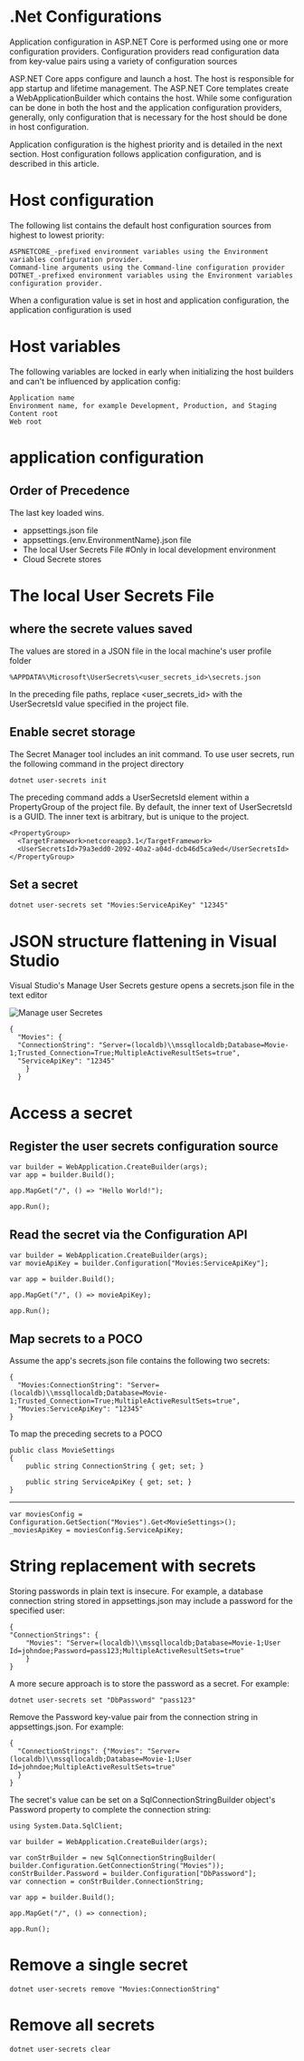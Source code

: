 .Net Configurations
===================

Application configuration in ASP.NET Core is performed using one or more configuration providers. Configuration providers read configuration data from key-value pairs using a variety of configuration sources

ASP.NET Core apps configure and launch a host. The host is responsible for app startup and lifetime management. The ASP.NET Core templates create a WebApplicationBuilder which contains the host. While some configuration can be done in both the host and the application configuration providers, generally, only configuration that is necessary for the host should be done in host configuration.

Application configuration is the highest priority and is detailed in the next section. Host configuration follows application configuration, and is described in this article.

Host configuration
==================

The following list contains the default host configuration sources from highest to lowest priority:

    ASPNETCORE_-prefixed environment variables using the Environment variables configuration provider.
    Command-line arguments using the Command-line configuration provider
    DOTNET_-prefixed environment variables using the Environment variables configuration provider.

When a configuration value is set in host and application configuration, the application configuration is used

Host variables
==============

The following variables are locked in early when initializing the host builders and can't be influenced by application config:

    Application name
    Environment name, for example Development, Production, and Staging
    Content root
    Web root

application configuration
=========================

Order of Precedence
-------------------

The last key loaded wins.


- appsettings.json file
- appsettings.{env.EnvironmentName}.json file
- The local User Secrets File #Only in local development environment
- Cloud Secrete stores


The local User Secrets File
===========================

where the secrete values saved
------------------------------

The values are stored in a JSON file in the local machine's user profile folder

    %APPDATA%\Microsoft\UserSecrets\<user_secrets_id>\secrets.json

In the preceding file paths, replace <user_secrets_id> with the UserSecretsId value specified in the project file.

Enable secret storage
---------------------

The Secret Manager tool includes an init command. To use user secrets, run the following command in the project directory

    dotnet user-secrets init

The preceding command adds a UserSecretsId element within a PropertyGroup of the project file. By default, the inner text of UserSecretsId is a GUID. The inner text is arbitrary, but is unique to the project.

    <PropertyGroup>
      <TargetFramework>netcoreapp3.1</TargetFramework>
      <UserSecretsId>79a3edd0-2092-40a2-a04d-dcb46d5ca9ed</UserSecretsId>
    </PropertyGroup>

Set a secret
------------

    dotnet user-secrets set "Movies:ServiceApiKey" "12345"

JSON structure flattening in Visual Studio
==========================================
Visual Studio's Manage User Secrets gesture opens a secrets.json file in the text editor

![Manage user Secretes](https://learn.microsoft.com/en-us/aspnet/core/security/app-secrets/_static/usvs.png?view=aspnetcore-6.0)

    {
      "Movies": {
      "ConnectionString": "Server=(localdb)\\mssqllocaldb;Database=Movie-1;Trusted_Connection=True;MultipleActiveResultSets=true",
      "ServiceApiKey": "12345"
        }
      }

Access a secret
===============

Register the user secrets configuration source
----------------------------------------------

    var builder = WebApplication.CreateBuilder(args);
    var app = builder.Build();
    
    app.MapGet("/", () => "Hello World!");
    
    app.Run();

Read the secret via the Configuration API
-----------------------------------------

    var builder = WebApplication.CreateBuilder(args);
    var movieApiKey = builder.Configuration["Movies:ServiceApiKey"];
    
    var app = builder.Build();
    
    app.MapGet("/", () => movieApiKey);
    
    app.Run();

Map secrets to a POCO
---------------------
Assume the app's secrets.json file contains the following two secrets:

    {
      "Movies:ConnectionString": "Server=(localdb)\\mssqllocaldb;Database=Movie-1;Trusted_Connection=True;MultipleActiveResultSets=true",
      "Movies:ServiceApiKey": "12345"
    }

To map the preceding secrets to a POCO

    public class MovieSettings
    {
        public string ConnectionString { get; set; }
    
        public string ServiceApiKey { get; set; }
    }

----------


    var moviesConfig = Configuration.GetSection("Movies").Get<MovieSettings>();
    _moviesApiKey = moviesConfig.ServiceApiKey;

String replacement with secrets
===============================

Storing passwords in plain text is insecure. For example, a database connection string stored in appsettings.json may include a password for the specified user:

    {
    "ConnectionStrings": {
        "Movies": "Server=(localdb)\\mssqllocaldb;Database=Movie-1;User Id=johndoe;Password=pass123;MultipleActiveResultSets=true"
        }
    }
A more secure approach is to store the password as a secret. For example:

    dotnet user-secrets set "DbPassword" "pass123"

Remove the Password key-value pair from the connection string in appsettings.json. For example:

    {
      "ConnectionStrings": {"Movies": "Server=(localdb)\\mssqllocaldb;Database=Movie-1;User Id=johndoe;MultipleActiveResultSets=true"
      }
    }

The secret's value can be set on a SqlConnectionStringBuilder object's Password property to complete the connection string:

    using System.Data.SqlClient;
    
    var builder = WebApplication.CreateBuilder(args);
    
    var conStrBuilder = new SqlConnectionStringBuilder(
    builder.Configuration.GetConnectionString("Movies"));
    conStrBuilder.Password = builder.Configuration["DbPassword"];
    var connection = conStrBuilder.ConnectionString;
    
    var app = builder.Build();
    
    app.MapGet("/", () => connection);
    
    app.Run();


Remove a single secret
======================

    dotnet user-secrets remove "Movies:ConnectionString"


Remove all secrets
==================

    dotnet user-secrets clear

